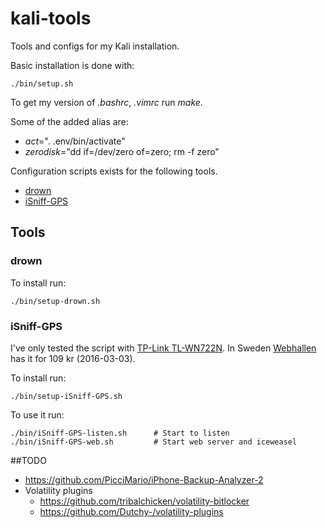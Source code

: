 # kali-tools
Tools and configs for my Kali installation.

Basic installation is done with:

    ./bin/setup.sh

To get my version of _.bashrc_, _.vimrc_ run *make*.

Some of the added alias are:

* *act*=". .env/bin/activate"
* *zerodisk*="dd if=/dev/zero of=zero; rm -f zero"

Configuration scripts exists for the following tools.

* [drown](https://github.com/nimia/public_drown_scanner)
* [iSniff-GPS](https://github.com/hubert3/iSniff-GPS)

## Tools
### drown

To install run:

    ./bin/setup-drown.sh

### iSniff-GPS

I've only tested the script with [TP-Link TL-WN722N](http://www.tp-link.com/en/products/details/cat-11_TL-WN722N.html). In Sweden [Webhallen](http://www.webhallen.com/se-sv/datorer_och_tillbehor/109609-tp-link_tradlost_natverkskort_150mbps_80211n_tl-wn722n) has it for 109 kr (2016-03-03).

To install run:

    ./bin/setup-iSniff-GPS.sh

To use it run:

    ./bin/iSniff-GPS-listen.sh      # Start to listen
    ./bin/iSniff-GPS-web.sh         # Start web server and iceweasel

##TODO
* https://github.com/PicciMario/iPhone-Backup-Analyzer-2
* Volatility plugins
    - https://github.com/tribalchicken/volatility-bitlocker
    - https://github.com/Dutchy-/volatility-plugins
